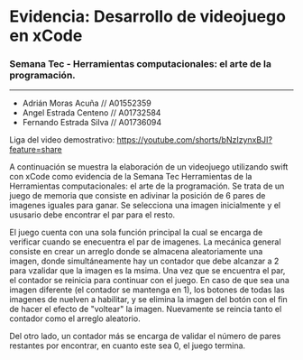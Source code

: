 # Evidencia: Desarrollo de videojuego en xCode
### Semana Tec - Herramientas computacionales: el arte de la programación.
***
- Adrián Moras Acuña // A01552359
- Angel Estrada Centeno // A01732584
- Fernando Estrada Silva // A01736094

Liga del video demostrativo: https://youtube.com/shorts/bNzIzynxBJI?feature=share

  
A continuación se muestra la elaboración de un videojuego utilizando swift con xCode como evidencia de la Semana Tec Herramientas de la Herramientas computacionales: el arte de la programación. 
Se trata de un juego de memoria que consiste en adivinar la posición de 6 pares de imagenes iguales para ganar. Se selecciona una imagen inicialmente y el ususario debe encontrar el par para el resto. 

El juego cuenta con una sola función principal la cual se encarga de verificar cuando se enecuentra el par de imagenes. La mecánica general consiste en crear un arreglo donde se almacena aleatoriamente una imagen, donde simultáneamente hay un contador que debe alcanzar a 2 para vzalidar que la imagen es la msima. Una vez que se encuentra el par, el contador se reinicia para continuar con el juego. En caso de que sea una imagen diferente (el contador se mantenga en 1), los botones de todas las imagenes de nuelven a habilitar, y se elimina la imagen del botón con el fin de hacer el efecto de "voltear" la imagen. Nuevamente se reincia tanto el contador como el arreglo aleatorio. 

Del otro lado, un contador más se encarga de validar el número de pares restantes por encontrar, en cuanto este sea 0, el juego termina. 





